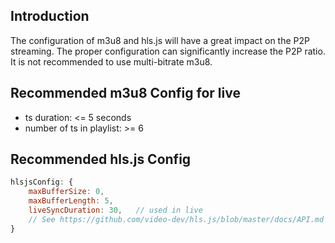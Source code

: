 
## Introduction
The configuration of m3u8 and hls.js will have a great impact on the P2P streaming. The proper configuration can significantly increase the P2P ratio. It is not recommended to use multi-bitrate m3u8.

## Recommended m3u8 Config for live
- ts duration: <= 5 seconds
- number of ts in playlist: >= 6

## Recommended hls.js Config
```javascript
hlsjsConfig: {
    maxBufferSize: 0,       
    maxBufferLength: 5,     
    liveSyncDuration: 30,   // used in live
    // See https://github.com/video-dev/hls.js/blob/master/docs/API.md
}
```